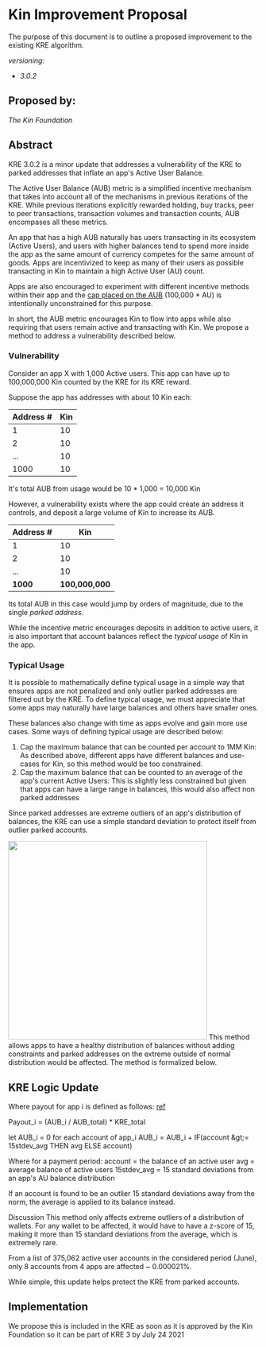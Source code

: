 #
# **Kin Improvement Proposal**

The purpose of this document is to outline a proposed improvement to the existing KRE algorithm.

_versioning:_

- _3.0.2_

## **Proposed by:**

_The Kin Foundation_

## **Abstract**

KRE 3.0.2 is a minor update that addresses a vulnerability of the KRE to parked addresses that inflate an app&#39;s Active User Balance.

The Active User Balance (AUB) metric is a simplified incentive mechanism that takes into account all of the mechanisms in previous iterations of the KRE. While previous iterations explicitly rewarded holding, buy tracks, peer to peer transactions, transaction volumes and transaction counts, AUB encompases all these metrics.

An app that has a high AUB naturally has users transacting in its ecosystem (Active Users), and users with higher balances tend to spend more inside the app as the same amount of currency competes for the same amount of goods. Apps are incentivized to keep as many of their users as possible transacting in Kin to maintain a high Active User (AU) count.

Apps are also encouraged to experiment with different incentive methods within their app and the [cap placed on the AUB](https://github.com/kinecosystem/rewards-engine/blob/master/accepted/kik_kre_3_0.md#option-ii-active-user-balances) (100,000 \* AU) is intentionally unconstrained for this purpose.

In short, the AUB metric encourages Kin to flow into apps while also requiring that users remain active and transacting with Kin. We propose a method to address a vulnerability described below.

### **Vulnerability**

Consider an app X with 1,000 Active users. This app can have up to 100,000,000 Kin counted by the KRE for its KRE reward.

Suppose the app has addresses with about 10 Kin each:

| Address # | Kin |
| --- | --- |
| 1 | 10 |
| 2 | 10 |
| ... | 10 |
| 1000 | 10 |

It&#39;s total AUB from usage would be 10 \* 1,000 = 10,000 Kin

However, a vulnerability exists where the app could create an address it controls, and deposit a large volume of Kin to increase its AUB.

| Address # | Kin |
| --- | --- |
| 1 | 10 |
| 2 | 10 |
| ... | 10 |
| **1000** | **100,000,000** |

Its total AUB in this case would jump by orders of magnitude, due to the single _parked address_.

While the incentive metric encourages deposits in addition to active users, it is also important that account balances reflect the _typical usage_ of Kin in the app.

### **Typical Usage**

It is possible to mathematically define typical usage in a simple way that ensures apps are not penalized and only outlier parked addresses are filtered out by the KRE. To define typical usage, we must appreciate that some apps may naturally have large balances and others have smaller ones.

These balances also change with time as apps evolve and gain more use cases. Some ways of defining typical usage are described below:

1. Cap the maximum balance that can be counted per account to 1MM Kin:
 As described above, different apps have different balances and use-cases for Kin, so this method would be too constrained.
2. Cap the maximum balance that can be counted to an average of the app&#39;s current Active Users:
 This is slightly less constrained but given that apps can have a large range in balances, this would also affect non parked addresses

Since parked addresses are extreme outliers of an app&#39;s distribution of balances, the KRE can use a simple standard deviation to protect itself from outlier parked accounts.


 <img src="https://i.imgur.com/sBS0jqp.png"  height="400">
This method allows apps to have a healthy distribution of balances without adding constraints and parked addresses on the extreme outside of normal distribution would be affected. The method is formalized below.

## **KRE Logic Update**
 Where payout for app i is defined as follows: [ref](https://github.com/kinecosystem/rewards-engine/blob/master/accepted/kik_kre_3_0.md#option-ii-active-user-balances)

Payout\_i = (AUB\_i / AUB\_total) \* KRE\_total

let AUB\_i = 0
 for each account of app\_i
 AUB\_i = AUB\_i + IF(account \&gt;= 15stdev\_avg THEN avg ELSE account)

Where for a payment period:
 account = the balance of an active user
 avg = average balance of active users
 15stdev\_avg = 15 standard deviations from an app&#39;s AU balance distribution

If an account is found to be an outlier 15 standard deviations away from the norm, the average is applied to its balance instead.

Discussion
 This method only affects extreme outliers of a distribution of wallets. For any wallet to be affected, it would have to have a z-score of 15, making it more than 15 standard deviations from the average, which is extremely rare.

From a list of 375,062 active user accounts in the considered period (June), only 8 accounts from 4 apps are affected ~ 0.000021%.

While simple, this update helps protect the KRE from parked accounts.

## **Implementation**

We propose this is included in the KRE as soon as it is approved by the Kin Foundation so it can be part of KRE 3 by July 24 2021
